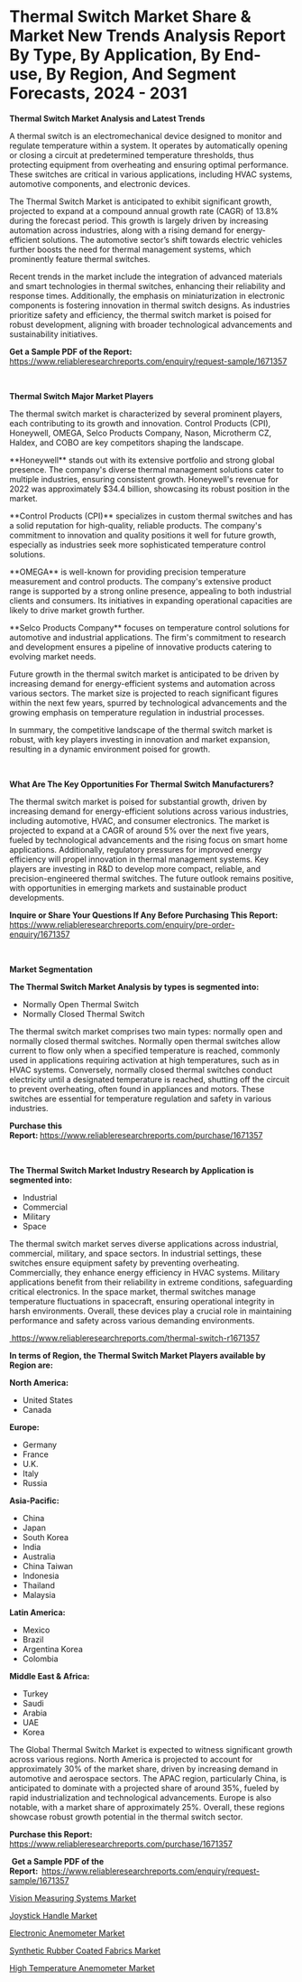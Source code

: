 <p><h1>Thermal Switch Market Share & Market New Trends Analysis Report By Type, By Application, By End-use, By Region, And Segment Forecasts, 2024 - 2031</h1></p><p><strong>Thermal Switch Market Analysis and Latest Trends</strong></p>
<p><p>A thermal switch is an electromechanical device designed to monitor and regulate temperature within a system. It operates by automatically opening or closing a circuit at predetermined temperature thresholds, thus protecting equipment from overheating and ensuring optimal performance. These switches are critical in various applications, including HVAC systems, automotive components, and electronic devices.</p><p>The Thermal Switch Market is anticipated to exhibit significant growth, projected to expand at a compound annual growth rate (CAGR) of 13.8% during the forecast period. This growth is largely driven by increasing automation across industries, along with a rising demand for energy-efficient solutions. The automotive sector’s shift towards electric vehicles further boosts the need for thermal management systems, which prominently feature thermal switches.</p><p>Recent trends in the market include the integration of advanced materials and smart technologies in thermal switches, enhancing their reliability and response times. Additionally, the emphasis on miniaturization in electronic components is fostering innovation in thermal switch designs. As industries prioritize safety and efficiency, the thermal switch market is poised for robust development, aligning with broader technological advancements and sustainability initiatives.</p></p>
<p><strong>Get a Sample PDF of the Report:&nbsp;</strong> <a href="https://www.reliableresearchreports.com/enquiry/request-sample/1671357?utm_campaign=1333&utm_medium=2&utm_source=Github&utm_content=ia&utm_term=10102024&utm_id=thermal-switch">https://www.reliableresearchreports.com/enquiry/request-sample/1671357</a></p>
<p>&nbsp;</p>
<p><strong>Thermal Switch Major Market Players</strong></p>
<p><p>The thermal switch market is characterized by several prominent players, each contributing to its growth and innovation. Control Products (CPI), Honeywell, OMEGA, Selco Products Company, Nason, Microtherm CZ, Haldex, and COBO are key competitors shaping the landscape.</p><p>**Honeywell** stands out with its extensive portfolio and strong global presence. The company's diverse thermal management solutions cater to multiple industries, ensuring consistent growth. Honeywell's revenue for 2022 was approximately $34.4 billion, showcasing its robust position in the market.</p><p>**Control Products (CPI)** specializes in custom thermal switches and has a solid reputation for high-quality, reliable products. The company's commitment to innovation and quality positions it well for future growth, especially as industries seek more sophisticated temperature control solutions.</p><p>**OMEGA** is well-known for providing precision temperature measurement and control products. The company's extensive product range is supported by a strong online presence, appealing to both industrial clients and consumers. Its initiatives in expanding operational capacities are likely to drive market growth further.</p><p>**Selco Products Company** focuses on temperature control solutions for automotive and industrial applications. The firm's commitment to research and development ensures a pipeline of innovative products catering to evolving market needs.</p><p>Future growth in the thermal switch market is anticipated to be driven by increasing demand for energy-efficient systems and automation across various sectors. The market size is projected to reach significant figures within the next few years, spurred by technological advancements and the growing emphasis on temperature regulation in industrial processes.</p><p>In summary, the competitive landscape of the thermal switch market is robust, with key players investing in innovation and market expansion, resulting in a dynamic environment poised for growth.</p></p>
<p>&nbsp;</p>
<p><strong>What Are The Key Opportunities For Thermal Switch Manufacturers?</strong></p>
<p><p>The thermal switch market is poised for substantial growth, driven by increasing demand for energy-efficient solutions across various industries, including automotive, HVAC, and consumer electronics. The market is projected to expand at a CAGR of around 5% over the next five years, fueled by technological advancements and the rising focus on smart home applications. Additionally, regulatory pressures for improved energy efficiency will propel innovation in thermal management systems. Key players are investing in R&D to develop more compact, reliable, and precision-engineered thermal switches. The future outlook remains positive, with opportunities in emerging markets and sustainable product developments.</p></p>
<p><strong>Inquire or Share Your Questions If Any Before Purchasing This Report:</strong> <a href="https://www.reliableresearchreports.com/enquiry/pre-order-enquiry/1671357?utm_campaign=1333&utm_medium=2&utm_source=Github&utm_content=ia&utm_term=10102024&utm_id=thermal-switch">https://www.reliableresearchreports.com/enquiry/pre-order-enquiry/1671357</a></p>
<p>&nbsp;</p>
<p><strong>Market Segmentation</strong></p>
<p><strong>The Thermal Switch Market Analysis by types is segmented into:</strong></p>
<p><ul><li>Normally Open Thermal Switch</li><li>Normally Closed Thermal Switch</li></ul></p>
<p><p>The thermal switch market comprises two main types: normally open and normally closed thermal switches. Normally open thermal switches allow current to flow only when a specified temperature is reached, commonly used in applications requiring activation at high temperatures, such as in HVAC systems. Conversely, normally closed thermal switches conduct electricity until a designated temperature is reached, shutting off the circuit to prevent overheating, often found in appliances and motors. These switches are essential for temperature regulation and safety in various industries.</p></p>
<p><strong>Purchase this Report:&nbsp;</strong><a href="https://www.reliableresearchreports.com/purchase/1671357?utm_campaign=1333&utm_medium=2&utm_source=Github&utm_content=ia&utm_term=10102024&utm_id=thermal-switch">https://www.reliableresearchreports.com/purchase/1671357</a></p>
<p>&nbsp;</p>
<p><strong>The Thermal Switch Market Industry Research by Application is segmented into:</strong></p>
<p><ul><li>Industrial</li><li>Commercial</li><li>Military</li><li>Space</li></ul></p>
<p><p>The thermal switch market serves diverse applications across industrial, commercial, military, and space sectors. In industrial settings, these switches ensure equipment safety by preventing overheating. Commercially, they enhance energy efficiency in HVAC systems. Military applications benefit from their reliability in extreme conditions, safeguarding critical electronics. In the space market, thermal switches manage temperature fluctuations in spacecraft, ensuring operational integrity in harsh environments. Overall, these devices play a crucial role in maintaining performance and safety across various demanding environments.</p></p>
<p><a href="https://www.reliableresearchreports.com/thermal-switch-r1671357?utm_campaign=1333&utm_medium=2&utm_source=Github&utm_content=ia&utm_term=10102024&utm_id=thermal-switch">&nbsp;https://www.reliableresearchreports.com/thermal-switch-r1671357</a></p>
<p><strong>In terms of Region, the Thermal Switch Market Players available by Region are:</strong></p>
<p>
    <p> <strong> North America: </strong>
        <ul>
            <li>United States</li>
            <li>Canada</li>
        </ul>
        </p> 
    <p> <strong> Europe: </strong>
        <ul>
            <li>Germany</li>
            <li>France</li>
            <li>U.K.</li>
            <li>Italy</li>
            <li>Russia</li>
        </ul>
        </p> 
    <p> <strong> Asia-Pacific: </strong>
        <ul>
            <li>China</li>
            <li>Japan</li>
            <li>South Korea</li>
            <li>India</li>
            <li>Australia</li>
            <li>China Taiwan</li>
            <li>Indonesia</li>
            <li>Thailand</li>
            <li>Malaysia</li>
        </ul>
        </p> 
    <p> <strong> Latin America: </strong>
        <ul>
            <li>Mexico</li>
            <li>Brazil</li>
            <li>Argentina Korea</li>
            <li>Colombia</li>
        </ul>
        </p> 
    <p> <strong> Middle East & Africa: </strong>
        <ul>
            <li>Turkey</li>
            <li>Saudi</li>
            <li>Arabia</li>
            <li>UAE</li>
            <li>Korea</li>
        </ul>
    </p>
    </p>
<p><p>The Global Thermal Switch Market is expected to witness significant growth across various regions. North America is projected to account for approximately 30% of the market share, driven by increasing demand in automotive and aerospace sectors. The APAC region, particularly China, is anticipated to dominate with a projected share of around 35%, fueled by rapid industrialization and technological advancements. Europe is also notable, with a market share of approximately 25%. Overall, these regions showcase robust growth potential in the thermal switch sector.</p></p>
<p><strong>Purchase this Report: </strong><a href="https://www.reliableresearchreports.com/purchase/1671357?utm_campaign=1333&utm_medium=2&utm_source=Github&utm_content=ia&utm_term=10102024&utm_id=thermal-switch">https://www.reliableresearchreports.com/purchase/1671357</a></p>
<p>&nbsp;<strong>Get a Sample PDF of the Report:&nbsp;&nbsp;</strong><a href="https://www.reliableresearchreports.com/enquiry/request-sample/1671357?utm_campaign=1333&utm_medium=2&utm_source=Github&utm_content=ia&utm_term=10102024&utm_id=thermal-switch">https://www.reliableresearchreports.com/enquiry/request-sample/1671357</a></p>
<p><strong></strong></p>
<p><p><a href="https://www.linkedin.com/pulse/vision-measuring-systems-market-overview-forecast-2024-ylinc?utm_campaign=1333&utm_medium=2&utm_source=Github&utm_content=ia&utm_term=10102024&utm_id=thermal-switch">Vision Measuring Systems Market</a></p><p><a href="https://www.linkedin.com/pulse/joystick-handle-market2024-2031-industry-insights-investment-qgdwe?utm_campaign=1333&utm_medium=2&utm_source=Github&utm_content=ia&utm_term=10102024&utm_id=thermal-switch">Joystick Handle Market</a></p><p><a href="https://www.linkedin.com/pulse/global-electronic-anemometer-market-focus-product-type-vane-yqchf?utm_campaign=1333&utm_medium=2&utm_source=Github&utm_content=ia&utm_term=10102024&utm_id=thermal-switch">Electronic Anemometer Market</a></p><p><a href="https://github.com/nathandecarvalho/Market-Research-Report-List-5/blob/main/synthetic-rubber-coated-fabrics-market.md?utm_campaign=1333&utm_medium=2&utm_source=Github&utm_content=ia&utm_term=10102024&utm_id=thermal-switch">Synthetic Rubber Coated Fabrics Market</a></p><p><a href="https://www.linkedin.com/pulse/strategic-insights-global-high-temperature-anemometer-market-tz8tf?utm_campaign=1333&utm_medium=2&utm_source=Github&utm_content=ia&utm_term=10102024&utm_id=thermal-switch">High Temperature Anemometer Market</a></p></p>